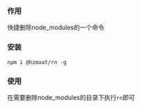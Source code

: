 ### 作用
快捷删除node_modules的一个命令

### 安装
```
npm i @hzmaat/rn -g
```

### 使用

在需要删除node_modules的目录下执行```rn```即可